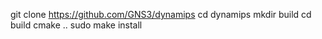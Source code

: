 git clone https://github.com/GNS3/dynamips
cd dynamips
mkdir build
cd build
cmake ..
sudo make install

